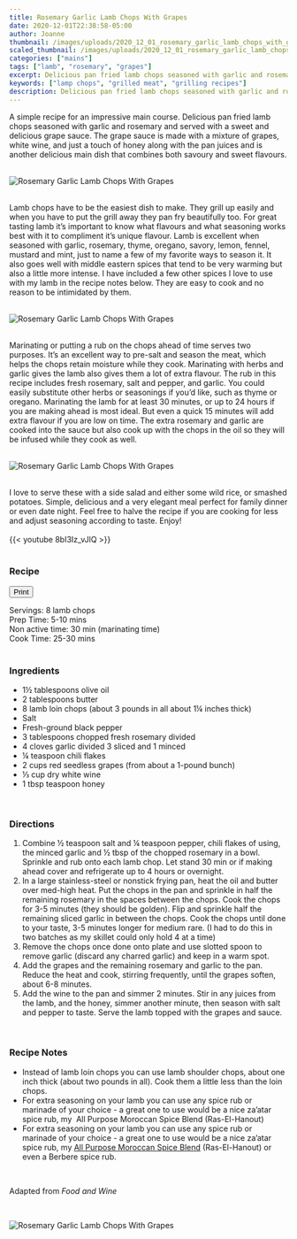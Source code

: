 ```yaml
---
title: Rosemary Garlic Lamb Chops With Grapes
date: 2020-12-01T22:38:58-05:00
author: Joanne
thumbnail: /images/uploads/2020_12_01_rosemary_garlic_lamb_chops_with_grapes_1.jpg
scaled_thumbnail: /images/uploads/2020_12_01_rosemary_garlic_lamb_chops_with_grapes_0.jpg
categories: ["mains"]
tags: ["lamb", "rosemary", "grapes"]
excerpt: Delicious pan fried lamb chops seasoned with garlic and rosemary
keywords: ["lamp chops", "grilled meat", "grilling recipes"]
description: Delicious pan fried lamb chops seasoned with garlic and rosemary and served with a sweet and delicious grape sauce
---
```

<span class="blog-text">

A simple recipe for an impressive main course. Delicious pan fried lamb chops seasoned with garlic and rosemary and served with a sweet and delicious grape sauce. The grape sauce is made with a mixture of grapes, white wine, and just a touch of honey along with the pan juices and is another delicious main dish that combines both savoury and sweet flavours. 
</br>
</br>

![Rosemary Garlic Lamb Chops With Grapes](/images/uploads/2020_12_01_rosemary_garlic_lamb_chops_with_grapes_2.jpg)
</br>
</br>

Lamb chops have to be the easiest dish to make. They grill up easily and when you have to put the grill away they pan fry beautifully too. For great tasting lamb it’s important to know what flavours and what seasoning works best with it to compliment it’s unique flavour. Lamb is excellent when seasoned with garlic, rosemary, thyme, oregano, savory, lemon, fennel, mustard and mint, just to name a few of my favorite ways to season it. It also goes well with middle eastern spices that tend to be very warming but also a little more intense. I have included a few other spices I love to use with my lamb in the recipe notes below. They are easy to cook and no reason to be intimidated by them. 
</br>
</br>

![Rosemary Garlic Lamb Chops With Grapes](/images/uploads/2020_12_01_rosemary_garlic_lamb_chops_with_grapes_3.jpg)
</br>
</br>

Marinating or putting a rub on the chops ahead of time serves two purposes. It’s an excellent way to pre-salt and season the meat, which helps the chops retain moisture while they cook. Marinating with herbs and garlic gives the lamb also gives them a lot of extra flavour. The rub in this recipe includes fresh rosemary, salt and pepper, and garlic. You could easily substitute other herbs or seasonings if you’d like, such as thyme or oregano. Marinating the lamb for at least 30 minutes, or up to 24 hours if you are making ahead is most ideal. But even a quick 15 minutes will add extra flavour if you are low on time. The extra rosemary and garlic are cooked into the sauce but also cook up with the chops in the oil so they will be infused while they cook as well. 
</br>
</br>

![Rosemary Garlic Lamb Chops With Grapes](/images/uploads/2020_12_01_rosemary_garlic_lamb_chops_with_grapes_4.jpg)
</br>
</br>

I love to serve these with a side salad and either some wild rice, or smashed potatoes. Simple, delicious and a very elegant meal perfect for family dinner or even date night. Feel free to halve the recipe if you are cooking for less and adjust seasoning according to taste. Enjoy!
</br>
</br>
{{< youtube 8bI3Iz_vJlQ >}}
</br>
</br>
</span>

### Recipe
<div print_button><form>
<input type="button" value="Print" class="btn__print" onClick="window.print()">
</form></div>

<div>Servings: <span itemprop="recipeYield">8 lamb chops </div>
<div>Prep Time: <meta itemprop="prepTime" content="PT10M">5-10 mins</div>
<div>Non active time: 30 min (marinating time)</div>
<div>Cook Time: <meta itemprop="cookTime" content="PT30M">25-30 mins</div>
</br>

### Ingredients

* <span itemprop="recipeIngredient">1½ tablespoons olive oil</span>
* <span itemprop="recipeIngredient">2 tablespoons butter</span>
* <span itemprop="recipeIngredient">8 lamb loin chops (about 3 pounds in all about 1&frac14; inches thick)</span>
* <span itemprop="recipeIngredient">Salt</span>
* <span itemprop="recipeIngredient">Fresh-ground black pepper</span>
* <span itemprop="recipeIngredient">3 tablespoons chopped fresh rosemary divided</span>
* <span itemprop="recipeIngredient">4 cloves garlic divided 3 sliced and 1 minced</span>
* <span itemprop="recipeIngredient">&frac14; teaspoon chili flakes</span>
* <span itemprop="recipeIngredient">2 cups red seedless grapes (from about a 1-pound bunch)</span>
* <span itemprop="recipeIngredient">⅓ cup dry white wine</span>
* <span itemprop="recipeIngredient">1 tbsp teaspoon honey</span>
</br>

### Directions

1. Combine &frac12; teaspoon salt and &frac14; teaspoon pepper, chili flakes of using, the minced garlic and &frac12; tbsp of the chopped rosemary in a bowl. Sprinkle and rub onto each lamb chop. Let stand 30 min or if making ahead cover and refrigerate up to 4 hours or overnight. 
2. In a large stainless-steel or nonstick frying pan, heat the oil and butter over med-high heat. Put the chops in the pan and sprinkle in half the remaining rosemary in the spaces between the chops. Cook the chops for 3-5 minutes (they should be golden). Flip and sprinkle half the remaining sliced garlic in between the chops. Cook the chops until done to your taste, 3-5 minutes longer for medium rare. (I had to do this in two batches as my skillet could only hold 4 at a time) 
3. Remove the chops once done onto plate and use slotted spoon to remove garlic (discard any charred garlic) and keep in a warm spot. 
4. Add the grapes and the remaining rosemary and garlic to the pan. Reduce the heat and cook, stirring frequently, until the grapes soften, about 6-8 minutes.
5. Add the wine to the pan and simmer 2 minutes. Stir in any juices from the lamb, and the honey, simmer another minute, then season with salt and pepper to taste. Serve the lamb topped with the grapes and sauce.
</br>

### Recipe Notes

* Instead of lamb loin chops you can use lamb shoulder chops, about one inch thick (about two pounds in all). Cook them a little less than the loin chops.
* For extra seasoning on your lamb you can use any spice rub or marinade of your choice - a great one to use would be a nice za’atar spice rub, my  All Purpose Moroccan Spice Blend (Ras-El-Hanout)
* For extra seasoning on your lamb you can use any spice rub or marinade of your choice - a great one to use would be a nice za’atar spice rub, my [All Purpose Moroccan Spice Blend](https://www.oliveandmango.com/all-purpose-moroccan-spice-blend-ras-el-hanout/) (Ras-El-Hanout) or even a Berbere spice rub. 
</br>

Adapted from _Food and Wine_

</br>

![Rosemary Garlic Lamb Chops With Grapes](/images/uploads/2020_12_01_rosemary_garlic_lamb_chops_with_grapes_5.jpg)